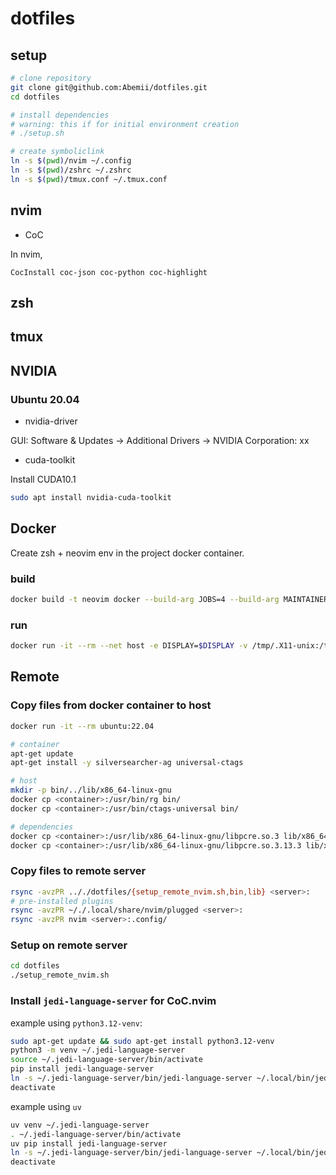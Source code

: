# dotfiles

## setup

```bash
# clone repository
git clone git@github.com:Abemii/dotfiles.git
cd dotfiles

# install dependencies
# warning: this if for initial environment creation
# ./setup.sh

# create symboliclink
ln -s $(pwd)/nvim ~/.config
ln -s $(pwd)/zshrc ~/.zshrc
ln -s $(pwd)/tmux.conf ~/.tmux.conf
```

## nvim

- CoC

In nvim,

```
CocInstall coc-json coc-python coc-highlight
```

## zsh

## tmux

## NVIDIA

### Ubuntu 20.04

- nvidia-driver

GUI: Software & Updates -> Additional Drivers -> NVIDIA Corporation: xx

- cuda-toolkit

Install CUDA10.1

```bash
sudo apt install nvidia-cuda-toolkit
```

## Docker

Create zsh + neovim env in the project docker container.

### build

```bash
docker build -t neovim docker --build-arg JOBS=4 --build-arg MAINTAINER="abemii"
```

### run

```bash
docker run -it --rm --net host -e DISPLAY=$DISPLAY -v /tmp/.X11-unix:/tmp/.X11-unix -v $HOME/.Xauthority:/root/.Xauthority -e HOME=/root -v $HOME:$HOME -w $PWD -u $(id -u):$(id -g) -v /etc/passwd:/etc/passwd:ro neovim
```

## Remote

### Copy files from docker container to host

```bash
docker run -it --rm ubuntu:22.04

# container
apt-get update
apt-get install -y silversearcher-ag universal-ctags

# host
mkdir -p bin/../lib/x86_64-linux-gnu
docker cp <container>:/usr/bin/rg bin/
docker cp <container>:/usr/bin/ctags-universal bin/

# dependencies
docker cp <container>:/usr/lib/x86_64-linux-gnu/libpcre.so.3 lib/x86_64-linux-gnu
docker cp <container>:/usr/lib/x86_64-linux-gnu/libpcre.so.3.13.3 lib/x86_64-linux-gnu
```

### Copy files to remote server

```bash
rsync -avzPR .././dotfiles/{setup_remote_nvim.sh,bin,lib} <server>:
# pre-installed plugins
rsync -avzPR ~/./.local/share/nvim/plugged <server>:
rsync -avzPR nvim <server>:.config/
```

### Setup on remote server

```bash
cd dotfiles
./setup_remote_nvim.sh
```

### Install `jedi-language-server` for CoC.nvim

example using `python3.12-venv`:

```bash
sudo apt-get update && sudo apt-get install python3.12-venv
python3 -m venv ~/.jedi-language-server
source ~/.jedi-language-server/bin/activate
pip install jedi-language-server
ln -s ~/.jedi-language-server/bin/jedi-language-server ~/.local/bin/jedi-language-server
deactivate
```

example using `uv`

```bash
uv venv ~/.jedi-language-server
. ~/.jedi-language-server/bin/activate
uv pip install jedi-language-server
ln -s ~/.jedi-language-server/bin/jedi-language-server ~/.local/bin/jedi-language-server
deactivate
```
